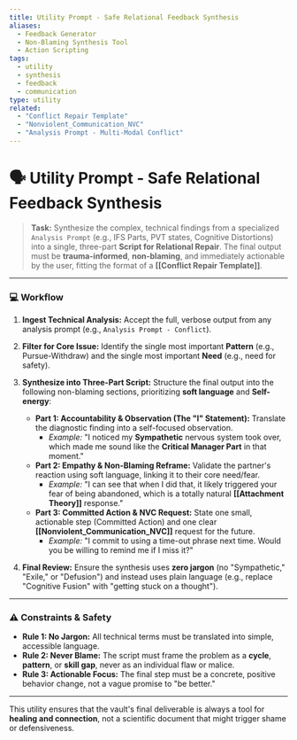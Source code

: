 ```yaml
---
title: Utility Prompt - Safe Relational Feedback Synthesis
aliases:
  - Feedback Generator
  - Non-Blaming Synthesis Tool
  - Action Scripting
tags:
  - utility
  - synthesis
  - feedback
  - communication
type: utility
related:
  - "Conflict Repair Template"
  - "Nonviolent_Communication_NVC"
  - "Analysis Prompt - Multi-Modal Conflict"
---
```


<!-- @format -->

# 🗣️ Utility Prompt - Safe Relational Feedback Synthesis

> **Task:** Synthesize the complex, technical findings from a specialized `Analysis Prompt` (e.g., IFS Parts, PVT states, Cognitive Distortions) into a single, three-part **Script for Relational Repair**. The final output must be **trauma-informed**, **non-blaming**, and immediately actionable by the user, fitting the format of a **[[Conflict Repair Template]]**.

---

### 💻 Workflow

1.  **Ingest Technical Analysis:** Accept the full, verbose output from any analysis prompt (e.g., `Analysis Prompt - Conflict`).
2.  **Filter for Core Issue:** Identify the single most important **Pattern** (e.g., Pursue-Withdraw) and the single most important **Need** (e.g., need for safety).
3.  **Synthesize into Three-Part Script:** Structure the final output into the following non-blaming sections, prioritizing **soft language** and **Self-energy**:
    - **Part 1: Accountability & Observation (The "I" Statement):** Translate the diagnostic finding into a self-focused observation.
      - _Example:_ "I noticed my **Sympathetic** nervous system took over, which made me sound like the **Critical Manager Part** in that moment."
    - **Part 2: Empathy & Non-Blaming Reframe:** Validate the partner's reaction using soft language, linking it to their core need/fear.
      - _Example:_ "I can see that when I did that, it likely triggered your fear of being abandoned, which is a totally natural **[[Attachment Theory]]** response."
    - **Part 3: Committed Action & NVC Request:** State one small, actionable step (Committed Action) and one clear **[[Nonviolent_Communication_NVC]]** request for the future.
      - _Example:_ "I commit to using a time-out phrase next time. Would you be willing to remind me if I miss it?"

4.  **Final Review:** Ensure the synthesis uses **zero jargon** (no "Sympathetic," "Exile," or "Defusion") and instead uses plain language (e.g., replace "Cognitive Fusion" with "getting stuck on a thought").

---

### ⚠️ Constraints & Safety

- **Rule 1: No Jargon:** All technical terms must be translated into simple, accessible language.
- **Rule 2: Never Blame:** The script must frame the problem as a **cycle**, **pattern**, or **skill gap**, never as an individual flaw or malice.
- **Rule 3: Actionable Focus:** The final step must be a concrete, positive behavior change, not a vague promise to "be better."

---

This utility ensures that the vault's final deliverable is always a tool for **healing and connection**, not a scientific document that might trigger shame or defensiveness.
